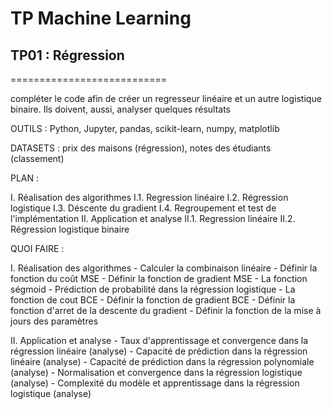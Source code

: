 # TP Machine Learning

## TP01 : Régression  
===========================

compléter le code afin de créer un regresseur linéaire et un autre logistique binaire. 
Ils doivent, aussi, analyser quelques résultats

OUTILS : Python, Jupyter, pandas, scikit-learn, numpy, matplotlib

DATASETS : prix des maisons (régression), notes des étudiants (classement)

PLAN : 

I. Réalisation des algorithmes
    I.1. Regression linéaire
    I.2. Régression logistique
    I.3. Déscente du gradient
    I.4. Regroupement et test de l'implémentation
II. Application et analyse
    II.1. Regression linéaire
    II.2. Régression logistique binaire

QUOI FAIRE : 

I. Réalisation des algorithmes
    - Calculer la combinaison linéaire
    - Définir la fonction du coût MSE
    - Définir la fonction de gradient MSE
    - La fonction ségmoid
    - Prédiction de probabilité dans la régression logistique
    - La fonction de cout BCE 
    - Définir la fonction de gradient BCE
    - Définir la fonction d'arret de la descente du gradient
    - Définir la fonction de la mise à jours des paramètres
    
II. Application et analyse
    - Taux d'apprentissage et convergence dans la régression linéaire (analyse)
    - Capacité de prédiction dans la régression linéaire (analyse)
    - Capacité de prédiction dans la régression polynomiale (analyse)
    - Normalisation et convergence dans la régression logistique (analyse)
    - Complexité du modèle et apprentissage dans la régression logistique (analyse)
 
